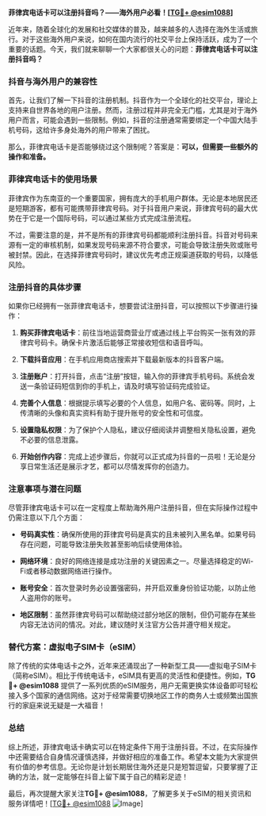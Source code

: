 **菲律宾电话卡可以注册抖音吗？——海外用户必看！[[TG💪+ @esim1088](https://t.me/s/esim1088)]**

近年来，随着全球化的发展和社交媒体的普及，越来越多的人选择在海外生活或旅行。对于这些海外用户来说，如何在国内流行的社交平台上保持活跃，成为了一个重要的话题。今天，我们就来聊聊一个大家都很关心的问题：**菲律宾电话卡可以注册抖音吗？**

### 抖音与海外用户的兼容性

首先，让我们了解一下抖音的注册机制。抖音作为一个全球化的社交平台，理论上支持来自世界各地的用户注册。然而，注册过程并非完全无门槛，尤其是对于海外用户而言，可能会遇到一些限制。例如，抖音的注册通常需要绑定一个中国大陆手机号码，这给许多身处海外的用户带来了困扰。

那么，菲律宾电话卡是否能够绕过这个限制呢？答案是：**可以，但需要一些额外的操作和准备。**

### 菲律宾电话卡的使用场景

菲律宾作为东南亚的一个重要国家，拥有庞大的手机用户群体。无论是本地居民还是短期游客，都有可能携带菲律宾号码。对于抖音用户来说，菲律宾号码的最大优势在于它是一个国际号码，可以通过某些方式完成注册流程。

不过，需要注意的是，并不是所有的菲律宾号码都能顺利注册抖音。抖音对号码来源有一定的审核机制，如果发现号码来源不符合要求，可能会导致注册失败或账号被封禁。因此，在选择菲律宾号码时，建议优先考虑正规渠道获取的号码，以降低风险。

### 注册抖音的具体步骤

如果你已经拥有一张菲律宾电话卡，想要尝试注册抖音，可以按照以下步骤进行操作：

1. **购买菲律宾电话卡**：前往当地运营商营业厅或通过线上平台购买一张有效的菲律宾号码卡。确保卡片激活后能够正常接收短信和语音呼叫。
   
2. **下载抖音应用**：在手机应用商店搜索并下载最新版本的抖音客户端。

3. **注册账户**：打开抖音，点击“注册”按钮，输入你的菲律宾手机号码。系统会发送一条验证码短信到你的手机上，请及时填写验证码完成验证。

4. **完善个人信息**：根据提示填写必要的个人信息，如用户名、密码等。同时，上传清晰的头像和真实资料有助于提升账号的安全性和可信度。

5. **设置隐私权限**：为了保护个人隐私，建议仔细阅读并调整相关隐私设置，避免不必要的信息泄露。

6. **开始创作内容**：完成上述步骤后，你就可以正式成为抖音的一员啦！无论是分享日常生活还是展示才艺，都可以尽情发挥你的创造力。

### 注意事项与潜在问题

尽管菲律宾电话卡可以在一定程度上帮助海外用户注册抖音，但在实际操作过程中仍需注意以下几个方面：

- **号码真实性**：确保所使用的菲律宾号码是真实的且未被列入黑名单。如果号码存在问题，可能导致注册失败甚至影响后续使用体验。
  
- **网络环境**：良好的网络连接是成功注册的关键因素之一。尽量选择稳定的Wi-Fi或者移动数据网络进行操作。

- **账号安全**：首次登录时务必设置强密码，并开启双重身份验证功能，以防止他人盗用你的账号。

- **地区限制**：虽然菲律宾号码可以帮助绕过部分地区的限制，但仍可能存在某些内容无法访问的情况。对此，建议随时关注官方公告并遵守相关规定。

### 替代方案：虚拟电子SIM卡（eSIM）

除了传统的实体电话卡之外，近年来还涌现出了一种新型工具——虚拟电子SIM卡（简称eSIM）。相比于传统电话卡，eSIM具有更高的灵活性和便捷性。例如，**TG💪+ @esim1088** 提供了一系列优质的eSIM服务，用户无需更换实体设备即可轻松接入多个国家的通信网络。这对于经常需要切换地区工作的商务人士或频繁出国旅行的家庭来说无疑是一大福音！

### 总结

综上所述，菲律宾电话卡确实可以在特定条件下用于注册抖音。不过，在实际操作中还需要结合自身情况谨慎选择，并做好相应的准备工作。希望本文能为大家提供有价值的参考信息。无论你是计划长期居住海外还是只是短暂逗留，只要掌握了正确的方法，就一定能够在抖音上留下属于自己的精彩足迹！

最后，再次提醒大家关注**TG💪+ @esim1088**，了解更多关于eSIM的相关资讯和服务详情吧！[[TG💪+ @esim1088](https://t.me/s/esim1088) ![Image](https://i.postimg.cc/4NQfJmqS/Snipaste-2025-05-13-00-14-12.png)]